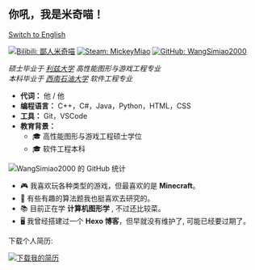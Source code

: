 ## 你吼，我是米奇喵！

[Switch to English](README.md)

[![Bilibili: 鄙人米奇喵](https://img.shields.io/badge/Bilibili-鄙人米奇喵-00A1D6?style=for-the-badge&logo=bilibili&logoColor=white)](https://space.bilibili.com/36913332)
[![Steam: MickeyMiao](https://img.shields.io/badge/Steam-MickeyMiao-000000?style=for-the-badge&logo=steam&logoColor=white)](https://steamcommunity.com/id/MickeyMiao/)
[![GitHub: WangSimiao2000](https://img.shields.io/badge/GitHub-WangSimiao2000-181717?style=for-the-badge&logo=github)](https://github.com/WangSimiao2000)

*硕士毕业于 [利兹大学](https://www.leeds.ac.uk) 高性能图形与游戏工程专业*  
*本科毕业于 [西南石油大学](https://www.swpu.edu.cn) 软件工程专业*

- **代词：** 他 / 他
- **编程语言：** C++，C#，Java，Python，HTML，CSS
- **工具：** Git，VSCode
- **教育背景：** 
  - 🎓 高性能图形与游戏工程硕士学位
  - 🎓 软件工程本科

![WangSimiao2000 的 GitHub 统计](https://github-readme-stats.vercel.app/api?username=WangSimiao2000&show_icons=true&hide=stars,issues)

- 🎮 我喜欢玩各种类型的游戏，但最喜欢的是 **Minecraft**。
- 🧩 有些有趣的算法题我也挺喜欢去研究的。
- 📚 目前正在学 **计算机图形学** , 不过还比较菜。
- 🖥️ 我曾经搭建过一个 **Hexo 博客**，但早就没有维护了, 可能已经要过期了。

下载个人简历:

[![下载我的简历](https://img.shields.io/badge/Resume-Download-blue?style=for-the-badge&logo=adobeacrobatreader&logoColor=white)](./WangSimiao_07.pdf)
